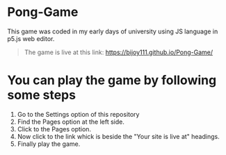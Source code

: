 # Pong-Game
This game was coded in my early days of university using JS language in p5.js web editor.
>The game is live at this link:
>https://bijoy111.github.io/Pong-Game/
# You can play the game by following some steps
1. Go to the Settings option of this repository
2. Find the Pages option at the left side.
3. Click to the Pages option.
4. Now click to the link whick is beside the "Your site is live at" headings.
5. Finally play the game.
